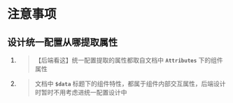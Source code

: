 # 注意事项

## 设计统一配置从哪提取属性
1. >【后端看这】统一配置提取的属性都取自文档中 **`Attributes`** 下的组件属性
2. > 文档中 **`$data`** 标题下的组件特性，都属于组件内部交互属性，后端设计时暂时不用考虑进统一配置设计中
